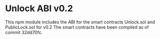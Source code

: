 # Unlock ABI v0.2

This npm module includes the ABI for the smart contracts Unlock.sol and PublicLock.sol for v0.2
The smart contracts have been compiled as of commit 32dd70fc.
